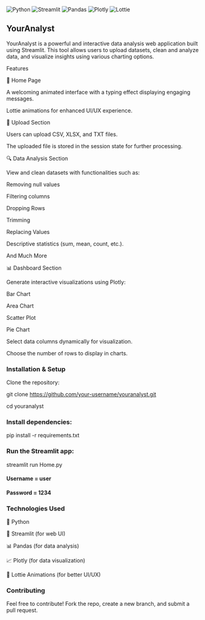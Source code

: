 ![Python](https://img.shields.io/badge/Python-3.8%2B-blue?style=for-the-badge&logo=python)
![Streamlit](https://img.shields.io/badge/Streamlit-Web%20UI-red?style=for-the-badge&logo=streamlit)
![Pandas](https://img.shields.io/badge/Pandas-Data%20Analysis-blueviolet?style=for-the-badge&logo=pandas)
![Plotly](https://img.shields.io/badge/Plotly-Data%20Visualization-00ccff?style=for-the-badge&logo=plotly)
![Lottie](https://img.shields.io/badge/Lottie-Animations-ff69b4?style=for-the-badge&logo=lottiefiles)

## YourAnalyst

YourAnalyst is a powerful and interactive data analysis web application built using Streamlit. This tool allows users to upload datasets, clean and analyze data, and visualize insights using various charting options.

Features

🚀 Home Page

A welcoming animated interface with a typing effect displaying engaging messages.

Lottie animations for enhanced UI/UX experience.

📂 Upload Section

Users can upload CSV, XLSX, and TXT files.

The uploaded file is stored in the session state for further processing.


🔍 Data Analysis Section

View and clean datasets with functionalities such as:

Removing null values

Filtering columns

Dropping Rows

Trimming 

Replacing Values 

Descriptive statistics (sum, mean, count, etc.).

And Much More

📊 Dashboard Section

Generate interactive visualizations using Plotly:

Bar Chart

Area Chart

Scatter Plot

Pie Chart

Select data columns dynamically for visualization.

Choose the number of rows to display in charts.

### Installation & Setup

Clone the repository:

git clone https://github.com/your-username/youranalyst.git

cd youranalyst

### Install dependencies:

pip install -r requirements.txt

### Run the Streamlit app:

streamlit run Home.py

#### Username = user
#### Password = 1234

### Technologies Used

🐍 Python

🚀 Streamlit (for web UI)

📊 Pandas (for data analysis)

📈 Plotly (for data visualization)

🎨 Lottie Animations (for better UI/UX)


### Contributing

Feel free to contribute! Fork the repo, create a new branch, and submit a pull request.
